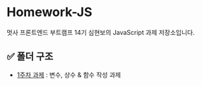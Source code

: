 # Homework-JS

멋사 프론트엔드 부트캠프 14기 심현보의 JavaScript 과제 저장소입니다.

## ✅ 폴더 구조

- [1주차 과제](./week_01/README.md) : 변수, 상수 & 함수 작성 과제
